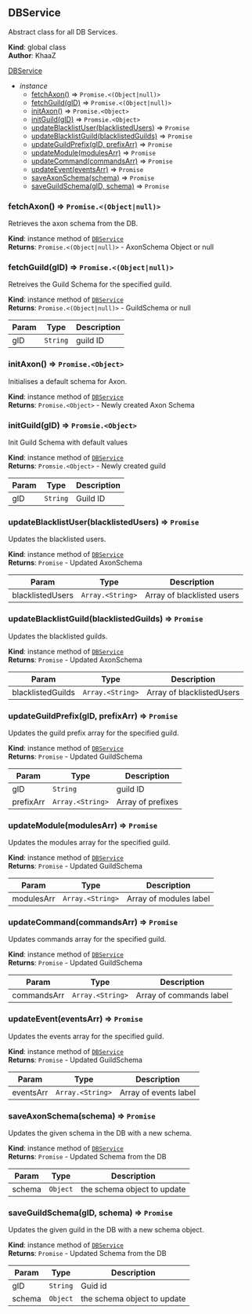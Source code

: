 <a id="dbservice"></a>

## DBService
Abstract class for all DB Services.  

**Kind**: global class  
**Author**: KhaaZ  

[DBService](#DBService)
- _instance_
  - [fetchAxon()](#fetchAxon) ⇒ <code>Promise.&lt;(Object\|null)&gt;</code>
  - [fetchGuild(gID)](#fetchGuild) ⇒ <code>Promise.&lt;(Object\|null)&gt;</code>
  - [initAxon()](#initAxon) ⇒ <code>Promise.&lt;Object&gt;</code>
  - [initGuild(gID)](#initGuild) ⇒ <code>Promsie.&lt;Object&gt;</code>
  - [updateBlacklistUser(blacklistedUsers)](#updateBlacklistUser) ⇒ <code>Promise</code>
  - [updateBlacklistGuild(blacklistedGuilds)](#updateBlacklistGuild) ⇒ <code>Promise</code>
  - [updateGuildPrefix(gID, prefixArr)](#updateGuildPrefix) ⇒ <code>Promise</code>
  - [updateModule(modulesArr)](#updateModule) ⇒ <code>Promise</code>
  - [updateCommand(commandsArr)](#updateCommand) ⇒ <code>Promise</code>
  - [updateEvent(eventsArr)](#updateEvent) ⇒ <code>Promise</code>
  - [saveAxonSchema(schema)](#saveAxonSchema) ⇒ <code>Promise</code>
  - [saveGuildSchema(gID, schema)](#saveGuildSchema) ⇒ <code>Promise</code>

<a id="fetchaxon"></a>

### fetchAxon() ⇒ <code>Promise.&lt;(Object\|null)&gt;</code>
Retrieves the axon schema from the DB.

**Kind**: instance method of [<code>DBService</code>](#DBService)  
**Returns**: <code>Promise.&lt;(Object\|null)&gt;</code> - AxonSchema Object or null  

<a id="fetchGcild"></a>

### fetchGuild(gID) ⇒ <code>Promise.&lt;(Object\|null)&gt;</code>
Retreives the Guild Schema for the specified guild.  

**Kind**: instance method of [<code>DBService</code>](#DBService)  
**Returns**: <code>Promise.&lt;(Object\|null)&gt;</code> - GuildSchema or null  

| Param | Type | Description |
| --- | --- | --- |
| gID | <code>String</code> | guild ID |

<a id="initaxon"></a>

### initAxon() ⇒ <code>Promise.&lt;Object&gt;</code>
Initialises a default schema for Axon.  

**Kind**: instance method of [<code>DBService</code>](#DBService)  
**Returns**: <code>Promise.&lt;Object&gt;</code> - Newly created Axon Schema  
<a id="initguild"></a>

### initGuild(gID) ⇒ <code>Promsie.&lt;Object&gt;</code>
Init Guild Schema with default values

**Kind**: instance method of [<code>DBService</code>](#DBService)  
**Returns**: <code>Promsie.&lt;Object&gt;</code> - Newly created guild  

| Param | Type | Description |
| --- | --- | --- |
| gID | <code>String</code> | Guild ID |

<a id="updateblacklistuser"></a>

### updateBlacklistUser(blacklistedUsers) ⇒ <code>Promise</code>
Updates the blacklisted users.

**Kind**: instance method of [<code>DBService</code>](#DBService)  
**Returns**: <code>Promise</code> - Updated AxonSchema  

| Param | Type | Description |
| --- | --- | --- |
| blacklistedUsers | <code>Array.&lt;String&gt;</code> | Array of blacklisted users |

<a id="updateblacklistguild"></a>

### updateBlacklistGuild(blacklistedGuilds) ⇒ <code>Promise</code>
Updates the blacklisted guilds.

**Kind**: instance method of [<code>DBService</code>](#DBService)  
**Returns**: <code>Promise</code> - Updated AxonSchema  

| Param | Type | Description |
| --- | --- | --- |
| blacklistedGuilds | <code>Array.&lt;String&gt;</code> | Array of blacklistedUsers |

<a id="updateguildprefix"></a>

### updateGuildPrefix(gID, prefixArr) ⇒ <code>Promise</code>
Updates the guild prefix array for the specified guild.

**Kind**: instance method of [<code>DBService</code>](#DBService)  
**Returns**: <code>Promise</code> - Updated GuildSchema  

| Param | Type | Description |
| --- | --- | --- |
| gID | <code>String</code> | guild ID |
| prefixArr | <code>Array.&lt;String&gt;</code> | Array of prefixes |

<a id="updatemodule"></a>

### updateModule(modulesArr) ⇒ <code>Promise</code>
Updates the modules array for the specified guild.

**Kind**: instance method of [<code>DBService</code>](#DBService)  
**Returns**: <code>Promise</code> - Updated GuildSchema  

| Param | Type | Description |
| --- | --- | --- |
| modulesArr | <code>Array.&lt;String&gt;</code> | Array of modules label |

<a id="updatecommand"></a>

### updateCommand(commandsArr) ⇒ <code>Promise</code>
Updates commands array for the specified guild.

**Kind**: instance method of [<code>DBService</code>](#DBService)  
**Returns**: <code>Promise</code> - Updated GuildSchema  

| Param | Type | Description |
| --- | --- | --- |
| commandsArr | <code>Array.&lt;String&gt;</code> | Array of commands label |

<a id="updateevent"></a>

### updateEvent(eventsArr) ⇒ <code>Promise</code>
Updates the events array for the specified guild.

**Kind**: instance method of [<code>DBService</code>](#DBService)  
**Returns**: <code>Promise</code> - Updated GuildSchema  

| Param | Type | Description |
| --- | --- | --- |
| eventsArr | <code>Array.&lt;String&gt;</code> | Array of events label |

<a id="saveaxonschema"></a>

### saveAxonSchema(schema) ⇒ <code>Promise</code>
Updates the given schema in the DB with a new schema.

**Kind**: instance method of [<code>DBService</code>](#DBService)  
**Returns**: <code>Promise</code> - Updated Schema from the DB  

| Param | Type | Description |
| --- | --- | --- |
| schema | <code>Object</code> | the schema object to update |

<a id="saveguildschema"></a>

### saveGuildSchema(gID, schema) ⇒ <code>Promise</code>
Updates the given guild in the DB with a new schema object.

**Kind**: instance method of [<code>DBService</code>](#DBService)  
**Returns**: <code>Promise</code> - Updated Schema from the DB  

| Param | Type | Description |
| --- | --- | --- |
| gID | <code>String</code> | Guid id |
| schema | <code>Object</code> | the schema object to update |

